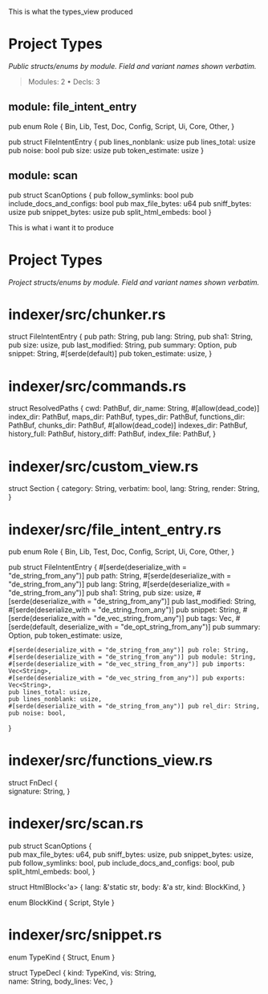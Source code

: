 This is what the types_view produced

# Project Types

_Public structs/enums by module. Field and variant names shown verbatim._

> Modules: 2  •  Decls: 3

## module: file_intent_entry

pub enum Role {
  Bin, Lib, Test, Doc, Config, Script, Ui, Core, Other,
}

pub struct FileIntentEntry {
  pub lines_nonblank: usize
  pub lines_total: usize
  pub noise: bool
  pub size: usize
  pub token_estimate: usize
}


## module: scan

pub struct ScanOptions {
  pub follow_symlinks: bool
  pub include_docs_and_configs: bool
  pub max_file_bytes: u64
  pub sniff_bytes: usize
  pub snippet_bytes: usize
  pub split_html_embeds: bool
}


This is what i want it to produce


# Project Types

_Project structs/enums by module. Field and variant names shown verbatim._

# indexer/src/chunker.rs

struct FileIntentEntry {
    pub path: String,
    pub lang: String,
    pub sha1: String,
    pub size: usize,
    pub last_modified: String,
    pub summary: Option<String>,
    pub snippet: String,
    #[serde(default)]
    pub token_estimate: usize,
}

# indexer/src/commands.rs

struct ResolvedPaths {
    cwd: PathBuf,
    dir_name: String,
    #[allow(dead_code)]
    index_dir: PathBuf,
    maps_dir: PathBuf,
    types_dir: PathBuf,
    functions_dir: PathBuf,
    chunks_dir: PathBuf,
    #[allow(dead_code)]
    indexes_dir: PathBuf,
    history_full: PathBuf,
    history_diff: PathBuf,
    index_file: PathBuf,
}

# indexer/src/custom_view.rs

struct Section {
    category: String,
    verbatim: bool,
    lang: String,
    render: String, 
}

# indexer/src/file_intent_entry.rs

pub enum Role {
    Bin, Lib, Test, Doc, Config, Script, Ui, Core, Other,
}

pub struct FileIntentEntry {
    #[serde(deserialize_with = "de_string_from_any")] pub path: String,
    #[serde(deserialize_with = "de_string_from_any")] pub lang: String,
    #[serde(deserialize_with = "de_string_from_any")] pub sha1: String,
    pub size: usize,
    #[serde(deserialize_with = "de_string_from_any")] pub last_modified: String,
    #[serde(deserialize_with = "de_string_from_any")] pub snippet: String,
    #[serde(deserialize_with = "de_vec_string_from_any")] pub tags: Vec<String>,
    #[serde(default, deserialize_with = "de_opt_string_from_any")] pub summary: Option<String>,
    pub token_estimate: usize,

    
    #[serde(deserialize_with = "de_string_from_any")] pub role: String,
    #[serde(deserialize_with = "de_string_from_any")] pub module: String,
    #[serde(deserialize_with = "de_vec_string_from_any")] pub imports: Vec<String>,
    #[serde(deserialize_with = "de_vec_string_from_any")] pub exports: Vec<String>,
    pub lines_total: usize,
    pub lines_nonblank: usize,
    #[serde(deserialize_with = "de_string_from_any")] pub rel_dir: String,
    pub noise: bool,
}

# indexer/src/functions_view.rs

struct FnDecl {    
    signature: String,
}

# indexer/src/scan.rs

pub struct ScanOptions {    
    pub max_file_bytes: u64,
    pub sniff_bytes: usize,
    pub snippet_bytes: usize,
    pub follow_symlinks: bool,
    pub include_docs_and_configs: bool,
    pub split_html_embeds: bool,
}

struct HtmlBlock<'a> {
    lang: &'static str,
    body: &'a str,
    kind: BlockKind,
}

enum BlockKind { Script, Style }

# indexer/src/snippet.rs

enum TypeKind { Struct, Enum }

struct TypeDecl {
    kind: TypeKind,
    vis: String,    
    name: String,
    body_lines: Vec<String>,
}

